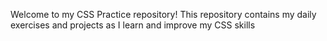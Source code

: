 Welcome to my CSS Practice repository! This repository contains my daily exercises and projects as I learn and improve my CSS skills
